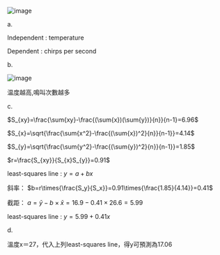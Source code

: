 ![image](https://github.com/user-attachments/assets/87e1da1c-9174-4850-8c79-49990b6bd90d)

a.

Independent : temperature

Dependent : chirps per second

b.

![image](https://github.com/user-attachments/assets/28b68bd0-d9f1-4d7f-ada4-f053ca5c7ea2)

温度越高,鳴叫次數越多

c.

$S_{xy}=\frac{\sum{xy}-\frac{(\sum{x})(\sum{y})}{n}}{n-1}=6.96$

$S_{x}=\sqrt{\frac{\sum{x^2}-\frac{(\sum{x})^2}{n}}{n-1}}=4.14$

$S_{y}=\sqrt{\frac{\sum{y^2}-\frac{(\sum{y})^2}{n}}{n-1}}=1.85$

$r=\frac{S_{xy}}{S_{x}S_{y}}=0.91$

least-squares line : $y=a+bx$

斜率： $b=r\times{\frac{S_y}{S_x}}=0.91\times{\frac{1.85}{4.14}}=0.41$

截距： $a=\bar{y}-b\times{\bar{x}}=16.9-0.41\times26.6=5.99$

least-squares line : $y=5.99+0.41x$

d.

溫度x＝27，代入上列least-squares line，得y可預測為17.06


